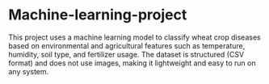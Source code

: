 # Machine-learning-project
This project uses a machine learning model to classify wheat crop diseases based on environmental and agricultural features such as temperature, humidity, soil type, and fertilizer usage. The dataset is structured (CSV format) and does not use images, making it lightweight and easy to run on any system.
